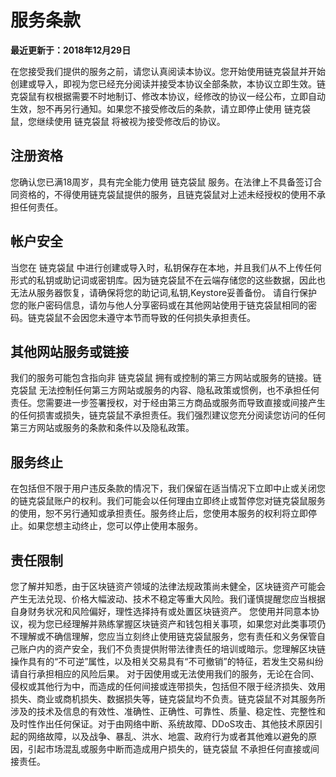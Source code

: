 # 服务条款 #

**最近更新于：2018年12月29日**

在您接受我们提供的服务之前，请您认真阅读本协议。您开始使用链克袋鼠并开始创建或导入，即视为您已经充分阅读并接受本协议全部条款，本协议立即生效。链克袋鼠有权根据需要不时地制订、修改本协议，经修改的协议一经公布，立即自动生效，恕不再另行通知。如果您不接受修改后的条款，请立即停止使用 链克袋鼠，您继续使用 链克袋鼠 将被视为接受修改后的协议。

## 注册资格 ##

您确认您已满18周岁，具有完全能力使用 链克袋鼠 服务。在法律上不具备签订合同资格的，不得使用链克袋鼠提供的服务，且链克袋鼠对上述未经授权的使用不承担任何责任。

## 帐户安全 ##

当您在 链克袋鼠 中进行创建或导入时，私钥保存在本地，并且我们从不上传任何形式的私钥或助记词或密钥库。因为链克袋鼠不在云端存储您的这些数据，因此也无法从服务器恢复，请确保将您的助记词,私钥,Keystore妥善备份。
请自行保护您的账户密码信息，请勿与他人分享密码或在其他网站使用于链克袋鼠相同的密码。链克袋鼠不会因您未遵守本节而导致的任何损失承担责任。

## 其他网站服务或链接 ##

我们的服务可能包含指向非 链克袋鼠 拥有或控制的第三方网站或服务的链接。链克袋鼠 无法控制任何第三方网站或服务的内容、隐私政策或惯例，也不承担任何责任。您需要进一步签署授权，对于经由第三方商品或服务而导致直接或间接产生的任何损害或损失，链克袋鼠不承担责任。我们强烈建议您充分阅读您访问的任何第三方网站或服务的条款和条件以及隐私政策。

## 服务终止 ##

在包括但不限于用户违反条款的情况下，我们保留在适当情况下立即中止或关闭您的链克袋鼠账户的权利。我们可能会以任何理由立即终止或暂停您对链克袋鼠服务的使用，恕不另行通知或承担责任。服务终止后，您使用本服务的权利将立即停止。如果您想主动终止，您可以停止使用本服务。

## 责任限制 ##

您了解并知悉，由于区块链资产领域的法律法规政策尚未健全，区块链资产可能会产生无法兑现、价格大幅波动、技术不稳定等重大风险。我们谨慎提醒您应当根据自身财务状况和风险偏好，理性选择持有或处置区块链资产。
您使用并同意本协议，视为您已经理解并熟练掌握区块链资产和钱包相关事项，如果您对此类事项仍不理解或不确信理解，您应当立刻终止使用链克袋鼠服务，您有责任和义务保管自己账户内的资产安全，我们不负责提供附带法律责任的培训或暗示。您理解区块链操作具有的“不可逆”属性，以及相关交易具有“不可撤销”的特征，若发生交易纠纷请自行承担相应的风险后果。
对于因使用或无法使用我们的服务，无论在合同、侵权或其他行为中，而造成的任何间接或连带损失，包括但不限于经济损失、效用损失、商业或商机损失、数据损失等，链克袋鼠均不负责。链克袋鼠不对其服务所涉及的技术及信息的有效性、准确性、正确性、可靠性、质量、稳定性、完整性和及时性作出任何保证。对于由网络中断、系统故障、DDoS攻击、其他技术原因引起的网络故障，以及战争、暴乱、洪水、地震、政府行为或者其他难以避免的原因，引起市场混乱或服务中断而造成用户损失的，链克袋鼠 不承担任何直接或间接责任。
